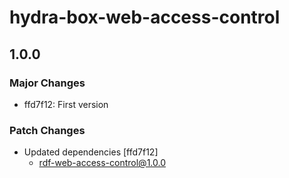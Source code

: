 # hydra-box-web-access-control

## 1.0.0
### Major Changes

- ffd7f12: First version

### Patch Changes

- Updated dependencies [ffd7f12]
  - rdf-web-access-control@1.0.0
